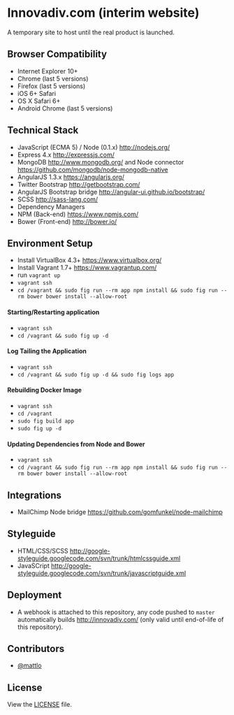 # Innovadiv.com (interim website)
A temporary site to host until the real product is launched.

## Browser Compatibility
- Internet Explorer 10+
- Chrome (last 5 versions)
- Firefox (last 5 versions)
- iOS 6+ Safari 
- OS X Safari 6+
- Android Chrome (last 5 versions)

## Technical Stack
- JavaScript (ECMA 5) / Node (0.1.x) http://nodejs.org/
- Express 4.x http://expressjs.com/
- MongoDB http://www.mongodb.org/ and Node connector https://github.com/mongodb/node-mongodb-native
- AngularJS 1.3.x https://angularjs.org/
- Twitter Bootstrap http://getbootstrap.com/
- AngularJS Bootstrap bridge http://angular-ui.github.io/bootstrap/
- SCSS http://sass-lang.com/
- Dependency Managers
 - NPM (Back-end) https://www.npmjs.com/
 - Bower (Front-end) http://bower.io/

## Environment Setup
- Install VirtualBox 4.3+ https://www.virtualbox.org/
- Install Vagrant 1.7+ https://www.vagrantup.com/
- run `vagrant up`
- `vagrant ssh`
- `cd /vagrant && sudo fig run --rm app npm install && sudo fig run --rm bower bower install --allow-root`

#### Starting/Restarting application
- `vagrant ssh`
- `cd /vagrant && sudo fig up -d`

#### Log Tailing the Application
- `vagrant ssh`
- `cd /vagrant && sudo fig up -d && sudo fig logs app`

#### Rebuilding Docker Image
- `vagrant ssh`
- `cd /vagrant`
- `sudo fig build app`
- `sudo fig up -d`

#### Updating Dependencies from Node and Bower
- `vagrant ssh`
- `cd /vagrant && sudo fig run --rm app npm install && sudo fig run --rm bower bower install --allow-root`

## Integrations
- MailChimp Node bridge https://github.com/gomfunkel/node-mailchimp

## Styleguide
- HTML/CSS/SCSS http://google-styleguide.googlecode.com/svn/trunk/htmlcssguide.xml
- JavaSCript http://google-styleguide.googlecode.com/svn/trunk/javascriptguide.xml

## Deployment
- A webhook is attached to this repository, any code pushed to `master` automatically builds http://innovadiv.com/ (only valid until end-of-life of this repository).

## Contributors
- [@mattlo](https://twitter.com/Matt_Lo)

## License
View the [LICENSE](https://github.com/innovadiv/innovadiv-com-interim/blob/master/LICENSE) file.
